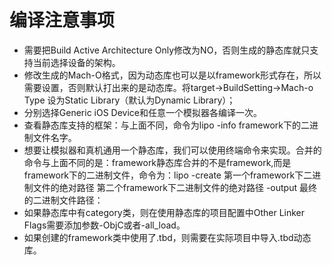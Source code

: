 # 编译注意事项
* 需要把Build Active Architecture Only修改为NO，否则生成的静态库就只支持当前选择设备的架构。
* 修改生成的Mach-O格式，因为动态库也可以是以framework形式存在，所以需要设置，否则默认打出来的是动态库。将target->BuildSetting->Mach-o Type 设为Static Library（默认为Dynamic Library）；
*  分别选择Generic iOS Device和任意一个模拟器各编译一次。
*  查看静态库支持的框架：与上面不同，命令为lipo -info framework下的二进制文件名字。
* 想要让模拟器和真机通用一个静态库，我们可以使用终端命令来实现。合并的命令与上面不同的是：framework静态库合并的不是framework,而是framework下的二进制文件，命令为：lipo -create 第一个framework下二进制文件的绝对路径 第二个framework下二进制文件的绝对路径 -output 最终的二进制文件路径：
* 如果静态库中有category类，则在使用静态库的项目配置中Other Linker Flags需要添加参数-ObjC或者-all_load。
* 如果创建的framework类中使用了.tbd，则需要在实际项目中导入.tbd动态库。













